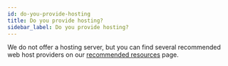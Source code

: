 ```yaml
---
id: do-you-provide-hosting
title: Do you provide hosting?
sidebar_label: Do you provide hosting?
---
```


We do not offer a hosting server, but you can find several recommended web
host providers on our [recommended resources](https://www.wpbeaverbuilder.com/recommended-resources/) page.
